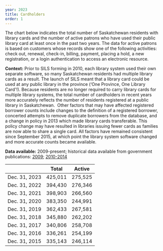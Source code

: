 ```yaml
---
year: 2023
title: Cardholders
order: 1
---
```


The chart below indicates the total number of Saskatchewan residents with library cards and the number of active patrons who have used their public library card at least once in the past two years. The data for active patrons is based on customers whose records show one of the following activities: check out, renewal, check-in, billing, payment, placing a hold, a new registration, or a login authentication to access an electronic resource.

**Context:** Prior to SILS forming in 2010, each library system used their own separate software, so many Saskatchewan residents had multiple library cards as a result. The launch of SILS meant that a library card could be used at any public library in the province (‘One Province, One Library Card'!). Because residents are no longer required to carry library cards for multiple library systems, the total number of cardholders in recent years more accurately reflects the number of residents registered at a public library in Saskatchewan.
​
​Other factors that may have affected registered borrower counts include changes to the definition of a registered borrower, concerted attempts to remove duplicate borrowers from the database, and a change in policy in 2013 which made library cards transferable. This policy change may have resulted in libraries issuing fewer cards as families are now able to share a single card. All factors have remained consistent since September 2015, at which point the library system software changed and more accurate counts became available.

**Data available:** 2009-present; historical data available from government publications: [2009](http://publications.gov.sk.ca/documents/11/76137-stats09.pdf); [2010-2014](http://publications.gov.sk.ca/documents/11/98160-Five%20Year%20Comparative.pdf)

|               | Total   | Active  |
| ------------- | ------- | ------- |
| Dec. 31, 2023 | 425,011 | 275,525 |
| Dec. 31, 2022 | 394,430 | 276,346 |
| Dec. 31, 2021 | 398,903 | 266,560 |
| Dec. 31, 2020 | 383,350 | 244,991 |
| Dec. 31, 2019 | 362,433 | 267,581 |
| Dec. 31, 2018 | 345,880 | 262,202 |
| Dec. 31, 2017 | 340,806 | 258,708 |
| Dec. 31, 2016 | 336,261 | 254,199 |
| Dec. 31, 2015 | 335,143 | 246,114 |
